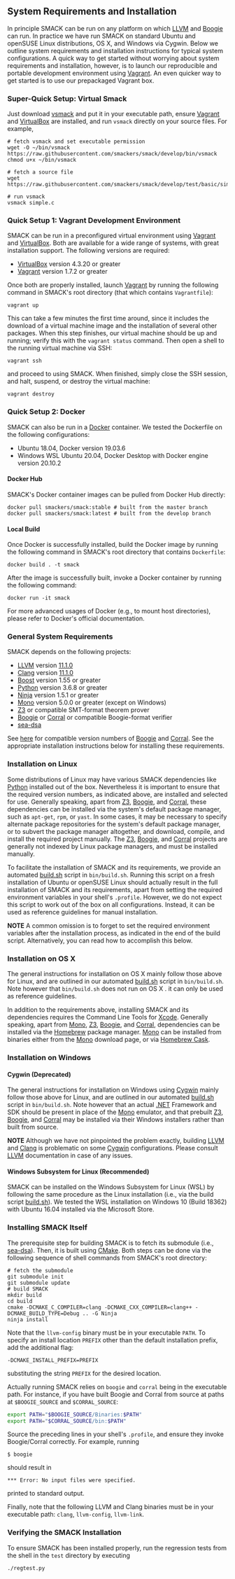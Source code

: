 ## System Requirements and Installation


In principle SMACK can be run on any platform on which [LLVM][] and [Boogie][]
can run. In practice we have run SMACK on standard Ubuntu and openSUSE Linux
distributions, OS X, and Windows via Cygwin. Below we outline system
requirements and installation instructions for typical system configurations.
A quick way to get started without worrying about system requirements and
installation, however, is to launch our reproducible and portable development
environment using [Vagrant][]. An even quicker way to get started is to use
our prepackaged Vagrant box.

### Super-Quick Setup: Virtual Smack

Just download [vsmack](bin/vsmack) and put it in your executable path, ensure
[Vagrant][] and [VirtualBox][] are installed, and run `vsmack` directly on
your source files. For example,
````Shell
# fetch vsmack and set executable permission
wget -O ~/bin/vsmack https://raw.githubusercontent.com/smackers/smack/develop/bin/vsmack
chmod u+x ~/bin/vsmack

# fetch a source file
wget https://raw.githubusercontent.com/smackers/smack/develop/test/basic/simple.c

# run vsmack
vsmack simple.c
````

### Quick Setup 1: Vagrant Development Environment

SMACK can be run in a preconfigured virtual environment using [Vagrant][] and
[VirtualBox][]. Both are available for a wide range of systems, with great
installation support. The following versions are required:

* [VirtualBox][] version 4.3.20 or greater
* [Vagrant][] version 1.7.2 or greater

Once both are properly installed, launch [Vagrant][] by running the following
command in SMACK's root directory (that which contains `Vagrantfile`):
````Shell
vagrant up
````
This can take a few minutes the first time around, since it includes the
download of a virtual machine image and the installation of several other
packages. When this step finishes, our virtual machine should be up and
running; verify this with the `vagrant status` command. Then open a shell to
the running virtual machine via SSH:
````Shell
vagrant ssh
````
and proceed to using SMACK. When finished, simply close the SSH
session, and halt, suspend, or destroy the virtual machine:
````Shell
vagrant destroy
````

### Quick Setup 2: Docker
SMACK can also be run in a [Docker][] container. We tested the Dockerfile on
the following configurations:

* Ubuntu 18.04, Docker version 19.03.6
* Windows WSL Ubuntu 20.04, Docker Desktop with Docker engine version 20.10.2


#### Docker Hub

SMACK's Docker container images can be pulled from Docker Hub directly:

```shell
docker pull smackers/smack:stable # built from the master branch
docker pull smackers/smack:latest # built from the develop branch
```

#### Local Build

Once Docker is successfully installed, build the Docker image by running the
following command in SMACK's root directory that contains `Dockerfile`:
```Shell
docker build . -t smack
```
After the image is successfully built, invoke a Docker container by running the
following command:
```Shell
docker run -it smack
```
For more advanced usages of Docker (e.g., to mount host directories), please refer
to Docker's official documentation.

### General System Requirements

SMACK depends on the following projects:

* [LLVM][] version [11.1.0][LLVM-11.1.0]
* [Clang][] version [11.1.0][Clang-11.1.0]
* [Boost][] version 1.55 or greater
* [Python][] version 3.6.8 or greater
* [Ninja][] version 1.5.1 or greater
* [Mono][] version 5.0.0 or greater (except on Windows)
* [Z3][] or compatible SMT-format theorem prover
* [Boogie][] or [Corral][] or compatible Boogie-format verifier
* [sea-dsa][]

See [here](https://github.com/smackers/smack/blob/master/bin/versions) for
compatible version numbers of [Boogie][] and [Corral][]. See the appropriate
installation instructions below for installing these requirements.

### Installation on Linux

Some distributions of Linux may have various SMACK dependencies like [Python][]
installed out of the box. Nevertheless it is important to ensure that the
required version numbers, as indicated above, are installed and selected for
use. Generally speaking, apart from [Z3][], [Boogie][], and [Corral][], these
dependencies can be installed via the system's default package manager, such as
`apt-get`, `rpm`, or `yast`. In some cases, it may be necessary to specify
alternate package repositories for the system's default package manager, or to
subvert the package manager altogether, and download, compile, and install the
required project manually. The [Z3][], [Boogie][], and [Corral][] projects are
generally not indexed by Linux package managers, and must be installed manually.

To facilitate the installation of SMACK and its requirements, we provide an
automated [build.sh][] script in `bin/build.sh`. Running this script on a fresh
installation of Ubuntu or openSUSE Linux should actually result in the full
installation of SMACK and its requirements, apart from setting the required
environment variables in your shell's `.profile`. However, we do not expect
this script to work out of the box on all configurations. Instead, it can be
used as reference guidelines for manual installation.

**NOTE** A common omission is to forget to set the required environment
variables after the installation process, as indicated in the end of the build
script.  Alternatively, you can read how to accomplish this below.

### Installation on OS X

The general instructions for installation on OS X mainly follow those above for
Linux, and are outlined in our automated [build.sh][] script in `bin/build.sh`.
Note however that `bin/build.sh` does not run on OS X . it can only be used as
reference guidelines.

In addition to the requirements above, installing SMACK and its dependencies
requires the Command Line Tools for [Xcode][]. Generally speaking, apart from
[Mono][], [Z3][], [Boogie][], and [Corral][], dependencies can be installed via
the [Homebrew][] package manager. [Mono][] can be installed from binaries
either from the [Mono][] download page, or via [Homebrew Cask][].

### Installation on Windows
#### Cygwin (Deprecated)

The general instructions for installation on Windows using [Cygwin][] mainly
follow those above for Linux, and are outlined in our automated [build.sh][]
script in `bin/build.sh`. Note however that an actual [.NET][] Framework and
SDK should be present in place of the [Mono][] emulator, and that prebuilt
[Z3][], [Boogie][], and [Corral][] may be installed via their Windows
installers rather than built from source.

**NOTE** Although we have not pinpointed the problem exactly, building [LLVM][]
and [Clang][] is problematic on some [Cygwin][] configurations. Please consult
[LLVM][] documentation in case of any issues.

#### Windows Subsystem for Linux (Recommended)

SMACK can be installed on the Windows Subsystem for Linux (WSL) by following the
same procedure as the Linux installation (i.e., via the build script [build.sh][]).
We tested the WSL installation on Windows 10 (Build 18362) with Ubuntu 16.04
installed via the Microsoft Store.

### Installing SMACK Itself

The prerequisite step for building SMACK is to fetch its submodule
(i.e., [sea-dsa][]). Then, it is built using [CMake][]. Both steps can be done
via the following sequence of shell commands from SMACK's root directory:
```Shell
# fetch the submodule
git submodule init
git submodule update
# build SMACK
mkdir build
cd build
cmake -DCMAKE_C_COMPILER=clang -DCMAKE_CXX_COMPILER=clang++ -DCMAKE_BUILD_TYPE=Debug .. -G Ninja
ninja install
````
Note that the `llvm-config` binary must be in your executable `PATH`.
To specify an install location `PREFIX` other than the default installation
prefix, add the additional flag:
````Shell
-DCMAKE_INSTALL_PREFIX=PREFIX
````
substituting the string `PREFIX` for the desired location.

Actually running SMACK relies on `boogie` and `corral` being in the executable
path. For instance, if you have built Boogie and Corral from source at paths
at `$BOOGIE_SOURCE` and `$CORRAL_SOURCE`:
````bash
export PATH="$BOOGIE_SOURCE/Binaries:$PATH"
export PATH="$CORRAL_SOURCE/bin:$PATH"
````
Source the preceding lines in your shell's `.profile`, and ensure they invoke
Boogie/Corral correctly. For example, running
````console
$ boogie
````
should result in
````
*** Error: No input files were specified.
````
printed to standard output.

Finally, note that the following LLVM and Clang binaries must be in your
executable path: `clang`, `llvm-config`, `llvm-link`.

### Verifying the SMACK Installation

To ensure SMACK has been installed properly, run the regression tests from the
shell in the `test` directory by executing
````Shell
./regtest.py
````

[Vagrant]: https://www.vagrantup.com
[VirtualBox]: https://www.virtualbox.org
[CMake]: http://www.cmake.org
[Python]: http://www.python.org
[LLVM]: http://llvm.org
[LLVM-11.1.0]: http://llvm.org/releases/download.html#11.1.0
[Clang]: http://clang.llvm.org
[Clang-11.1.0]: http://llvm.org/releases/download.html#11.1.0
[Boogie]: https://github.com/boogie-org/boogie
[Corral]: https://github.com/boogie-org/corral
[Z3]: https://github.com/Z3Prover/z3/
[Mono]: http://www.mono-project.com/
[Cygwin]: https://www.cygwin.com
[.NET]: https://msdn.microsoft.com/en-us/vstudio/aa496123.aspx
[build.sh]: https://github.com/smackers/smack/blob/master/bin/build.sh
[Xcode]: https://developer.apple.com/xcode/
[Homebrew]: http://brew.sh/
[Homebrew Cask]: https://formulae.brew.sh/cask/
[Docker]: https://www.docker.com
[Ninja]: https://ninja-build.org
[sea-dsa]: https://github.com/seahorn/sea-dsa
[Boost]: http://boost.org/
